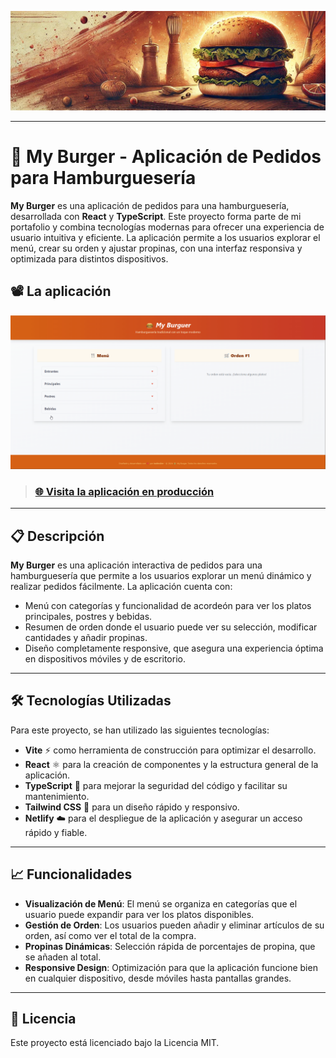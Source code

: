 ![My Burger Banner](./assets/banner.png)

---

# 🍔 My Burger - Aplicación de Pedidos para Hamburguesería

**My Burger** es una aplicación de pedidos para una hamburguesería, desarrollada con **React** y **TypeScript**. Este proyecto forma parte de mi portafolio y combina tecnologías modernas para ofrecer una experiencia de usuario intuitiva y eficiente. La aplicación permite a los usuarios explorar el menú, crear su orden y ajustar propinas, con una interfaz responsiva y optimizada para distintos dispositivos.

## 📽️ La aplicación

![My Burger Demo](./assets/my-burger-demo.gif)

> ### [🌐 Visita la aplicación en producción](https://lucky-pie-92ac46.netlify.app/)

---

## 📋 Descripción

**My Burger** es una aplicación interactiva de pedidos para una hamburguesería que permite a los usuarios explorar un menú dinámico y realizar pedidos fácilmente. La aplicación cuenta con:

- Menú con categorías y funcionalidad de acordeón para ver los platos principales, postres y bebidas.
- Resumen de orden donde el usuario puede ver su selección, modificar cantidades y añadir propinas.
- Diseño completamente responsive, que asegura una experiencia óptima en dispositivos móviles y de escritorio.

---

## 🛠️ Tecnologías Utilizadas

Para este proyecto, se han utilizado las siguientes tecnologías:

- **Vite** ⚡ como herramienta de construcción para optimizar el desarrollo.
- **React** ⚛️ para la creación de componentes y la estructura general de la aplicación.
- **TypeScript** 📝 para mejorar la seguridad del código y facilitar su mantenimiento.
- **Tailwind CSS** 🎨 para un diseño rápido y responsivo.
- **Netlify** ☁️ para el despliegue de la aplicación y asegurar un acceso rápido y fiable.

---

## 📈 Funcionalidades

- **Visualización de Menú**: El menú se organiza en categorías que el usuario puede expandir para ver los platos disponibles.
- **Gestión de Orden**: Los usuarios pueden añadir y eliminar artículos de su orden, así como ver el total de la compra.
- **Propinas Dinámicas**: Selección rápida de porcentajes de propina, que se añaden al total.
- **Responsive Design**: Optimización para que la aplicación funcione bien en cualquier dispositivo, desde móviles hasta pantallas grandes.

---

## 📜 Licencia

Este proyecto está licenciado bajo la Licencia MIT.
